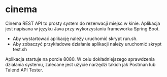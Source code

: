 # cinema

Cinema REST API to prosty system do rezerwacji miejsc w kinie. Aplikacja jest napisana w języku Java przy wykorzystaniu frameworka Spring Boot.

* Aby wystartować aplikację należy uruchomić skrypt run.sh.
* Aby zobaczyć przykładowe działanie aplikacji należy uruchomić skrypt test.sh

Aplikacja startuje na porcie 8080. W celu dokładniejszego sprawdzenia działania systemu, zalecane jest użycie narzędzi takich jak Postman lub Talend API Tester.
